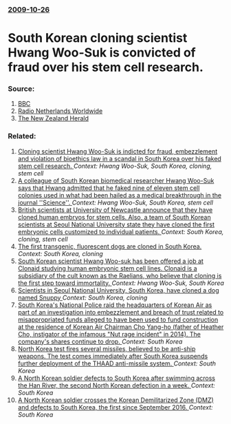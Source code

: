 ### [2009-10-26](/news/2009/10/26/index.md)

#  South Korean cloning scientist Hwang Woo-Suk is convicted of fraud over his stem cell research. 




### Source:

1. [BBC](http://news.bbc.co.uk/2/hi/asia-pacific/8325377.stm)
2. [Radio Netherlands Worldwide](http://www.rnw.nl/english/article/south-korean-cloning-scientist-convicted)
3. [The New Zealand Herald](http://www.nzherald.co.nz/world/news/article.cfm?c_id=2&objectid=10605530)

### Related:

1. [ Cloning scientist Hwang Woo-Suk is indicted for fraud, embezzlement and violation of bioethics law in a scandal in South Korea over his faked stem cell research. ](/news/2006/05/12/cloning-scientist-hwang-woo-suk-is-indicted-for-fraud-embezzlement-and-violation-of-bioethics-law-in-a-scandal-in-south-korea-over-his-fak.md) _Context: Hwang Woo-Suk, South Korea, cloning, stem cell_
2. [ A colleague of South Korean biomedical researcher Hwang Woo-Suk says that Hwang admitted that he faked nine of eleven stem cell colonies used in what had been hailed as a medical breakthrough in the journal ''Science''. ](/news/2005/12/15/a-colleague-of-south-korean-biomedical-researcher-hwang-woo-suk-says-that-hwang-admitted-that-he-faked-nine-of-eleven-stem-cell-colonies-us.md) _Context: Hwang Woo-Suk, South Korea, stem cell_
3. [ British scientists at University of Newcastle announce that they have cloned human embryos for stem cells. Also, a team of South Korean scientists at Seoul National University state they have cloned the first embryonic cells customized to individual patients. ](/news/2005/05/19/british-scientists-at-university-of-newcastle-announce-that-they-have-cloned-human-embryos-for-stem-cells-also-a-team-of-south-korean-sci.md) _Context: South Korea, cloning, stem cell_
4. [ The first transgenic, fluorescent dogs are cloned in South Korea. ](/news/2009/04/28/the-first-transgenic-fluorescent-dogs-are-cloned-in-south-korea.md) _Context: South Korea, cloning_
5. [ South Korean scientist Hwang Woo-suk has been offered a job at Clonaid studying human embryonic stem cell lines. Clonaid is a subsidiary of the cult known as the Raelians, who believe that cloning is the first step toward immortality. ](/news/2006/01/17/south-korean-scientist-hwang-woo-suk-has-been-offered-a-job-at-clonaid-studying-human-embryonic-stem-cell-lines-clonaid-is-a-subsidiary-of.md) _Context: Hwang Woo-Suk, South Korea_
6. [ Scientists in Seoul National University, South Korea, have cloned a dog named Snuppy ](/news/2005/08/4/scientists-in-seoul-national-university-south-korea-have-cloned-a-dog-named-snuppy.md) _Context: South Korea, cloning_
7. [South Korea's National Police raid the headquarters of Korean Air as part of an investigation into embezzlement and breach of trust related to misappropriated funds alleged to have been used to fund construction at the residence of Korean Air Chairman Cho Yang-ho (father of Heather Cho, instigator of the infamous "Nut rage incident" in 2014). The company's shares continue to drop. ](/news/2017/07/7/south-korea-s-national-police-raid-the-headquarters-of-korean-air-as-part-of-an-investigation-into-embezzlement-and-breach-of-trust-related.md) _Context: South Korea_
8. [North Korea test fires several missiles, believed to be anti-ship weapons. The test comes immediately after South Korea suspends further deployment of the THAAD anti-missile system. ](/news/2017/06/8/north-korea-test-fires-several-missiles-believed-to-be-anti-ship-weapons-the-test-comes-immediately-after-south-korea-suspends-further-dep.md) _Context: South Korea_
9. [A North Korean soldier defects to South Korea after swimming across the Han River, the second North Korean defection in a week. ](/news/2017/06/18/a-north-korean-soldier-defects-to-south-korea-after-swimming-across-the-han-river-the-second-north-korean-defection-in-a-week.md) _Context: South Korea_
10. [A North Korean soldier crosses the Korean Demilitarized Zone (DMZ) and defects to South Korea, the first since September 2016. ](/news/2017/06/13/a-north-korean-soldier-crosses-the-korean-demilitarized-zone-dmz-and-defects-to-south-korea-the-first-since-september-2016.md) _Context: South Korea_
